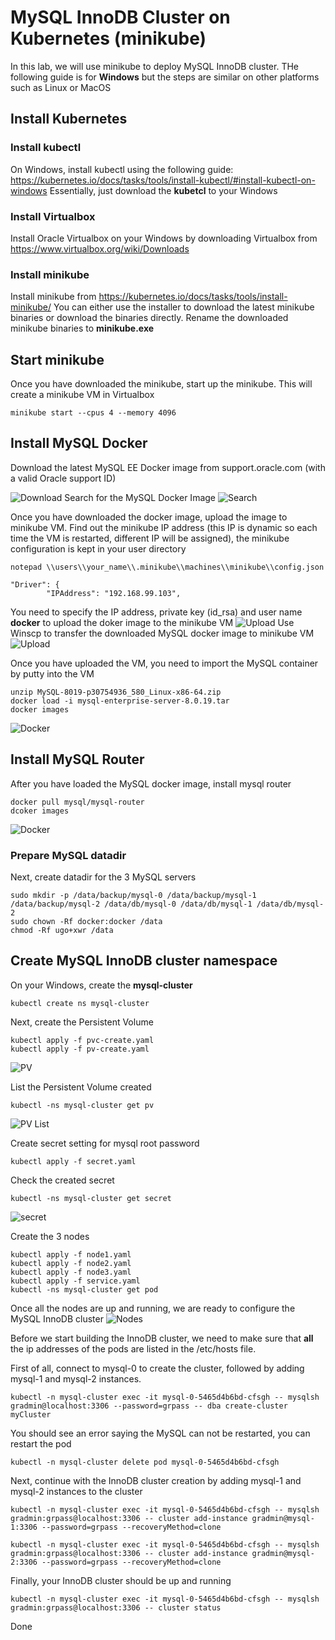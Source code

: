 # MySQL InnoDB Cluster on Kubernetes (minikube)
In this lab, we will use minikube to deploy MySQL InnoDB cluster. THe following guide is for **Windows** but the steps are similar on other platforms such as Linux or MacOS
## Install Kubernetes
### Install kubectl
On Windows, install kubectl using the following guide:
https://kubernetes.io/docs/tasks/tools/install-kubectl/#install-kubectl-on-windows
Essentially, just download the **kubetcl** to your Windows
### Install Virtualbox
Install Oracle Virtualbox on your Windows by downloading Virtualbox from https://www.virtualbox.org/wiki/Downloads
### Install minikube
Install minikube from https://kubernetes.io/docs/tasks/tools/install-minikube/
You can either use the installer to download the latest minikube binaries or download the binaries directly. Rename the downloaded minikube binaries to **minikube.exe**
## Start minikube
Once you have downloaded the minikube, start up the minikube. This will create a minikube VM in Virtualbox
```
minikube start --cpus 4 --memory 4096
```
## Install MySQL Docker
Download the latest MySQL EE Docker image from support.oracle.com (with a valid Oracle support ID)

![Download](img/K1.png)
Search for the MySQL Docker Image
![Search](img/K2.png)

Once you have downloaded the docker image, upload the image to minikube VM.
Find out the minikube IP address (this IP is dynamic so each time the VM is restarted, different IP will be assigned), the minikube configuration is kept in your user directory
```
notepad \\users\\your_name\\.minikube\\machines\\minikube\\config.json
```
```
"Driver": {
        "IPAddress": "192.168.99.103",
```
You need to specify the IP address, private key (id_rsa) and user name **docker** to upload the doker image to the minikube VM
![Upload](img/K3.png)
Use Winscp to transfer the downloaded MySQL docker image to minikube VM
![Upload](img/K4.png)

Once you have uploaded the VM, you need to import the MySQL container by putty into the VM
```
unzip MySQL-8019-p30754936_580_Linux-x86-64.zip
docker load -i mysql-enterprise-server-8.0.19.tar
docker images
```
![Docker](img/K5.png)

## Install MySQL Router
After you have loaded the MySQL docker image, install mysql router
```
docker pull mysql/mysql-router
dcoker images
```
![Docker](img/K10.png)

### Prepare MySQL datadir
Next, create datadir for the 3 MySQL servers
```
sudo mkdir -p /data/backup/mysql-0 /data/backup/mysql-1 /data/backup/mysql-2 /data/db/mysql-0 /data/db/mysql-1 /data/db/mysql-2
sudo chown -Rf docker:docker /data
chmod -Rf ugo+xwr /data
```
## Create MySQL InnoDB cluster namespace
On your Windows, create the **mysql-cluster**
```
kubectl create ns mysql-cluster
```
Next, create the Persistent Volume
```
kubectl apply -f pvc-create.yaml
kubectl apply -f pv-create.yaml
```
![PV](img/K6.png)

List the Persistent Volume created
```
kubectl -ns mysql-cluster get pv
```
![PV List](img/K7.png)

Create secret setting for mysql root password
```
kubectl apply -f secret.yaml
```

Check the created secret
```
kubectl -ns mysql-cluster get secret
```
![secret](img/K8.png)

Create the 3 nodes 
```
kubectl apply -f node1.yaml
kubectl apply -f node2.yaml
kubectl apply -f node3.yaml
kubectl apply -f service.yaml
kubectl -ns mysql-cluster get pod
```

Once all the nodes are up and running, we are ready to configure the MySQL InnoDB cluster
![Nodes](img/K11.png)

Before we start building the InnoDB cluster, we need to make sure that **all** the ip addresses of the pods are listed in the /etc/hosts file.

First of all, connect to mysql-0 to create the cluster, followed by adding mysql-1 and mysql-2 instances.
```
kubectl -n mysql-cluster exec -it mysql-0-5465d4b6bd-cfsgh -- mysqlsh gradmin@localhost:3306 --password=grpass -- dba create-cluster myCluster
```

You should see an error saying the MySQL can not be restarted, you can restart the pod
```
kubectl -n mysql-cluster delete pod mysql-0-5465d4b6bd-cfsgh
```

Next, continue with the InnoDB cluster creation by adding mysql-1 and mysql-2 instances to the cluster
```
kubectl -n mysql-cluster exec -it mysql-0-5465d4b6bd-cfsgh -- mysqlsh gradmin:grpass@localhost:3306 -- cluster add-instance gradmin@mysql-1:3306 --password=grpass --recoveryMethod=clone

kubectl -n mysql-cluster exec -it mysql-0-5465d4b6bd-cfsgh -- mysqlsh gradmin:grpass@localhost:3306 -- cluster add-instance gradmin@mysql-2:3306 --password=grpass --recoveryMethod=clone
```
Finally, your InnoDB cluster should be up and running
```
kubectl -n mysql-cluster exec -it mysql-0-5465d4b6bd-cfsgh -- mysqlsh gradmin:grpass@localhost:3306 -- cluster status
```
Done

















